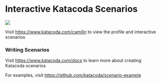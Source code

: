 # Interactive Katacoda Scenarios

[![](http://shields.katacoda.com/katacoda/camilin/count.svg)](https://www.katacoda.com/camilin "Get your profile on Katacoda.com")

Visit https://www.katacoda.com/camilin to view the profile and interactive scenarios

### Writing Scenarios
Visit https://www.katacoda.com/docs to learn more about creating Katacoda scenarios

For examples, visit https://github.com/katacoda/scenario-example
